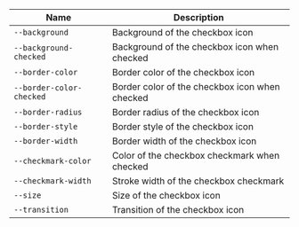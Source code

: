 
| Name | Description |
| --- | --- |
| `--background` | Background of the checkbox icon |
| `--background-checked` | Background of the checkbox icon when checked |
| `--border-color` | Border color of the checkbox icon |
| `--border-color-checked` | Border color of the checkbox icon when checked |
| `--border-radius` | Border radius of the checkbox icon |
| `--border-style` | Border style of the checkbox icon |
| `--border-width` | Border width of the checkbox icon |
| `--checkmark-color` | Color of the checkbox checkmark when checked |
| `--checkmark-width` | Stroke width of the checkbox checkmark |
| `--size` | Size of the checkbox icon |
| `--transition` | Transition of the checkbox icon |

